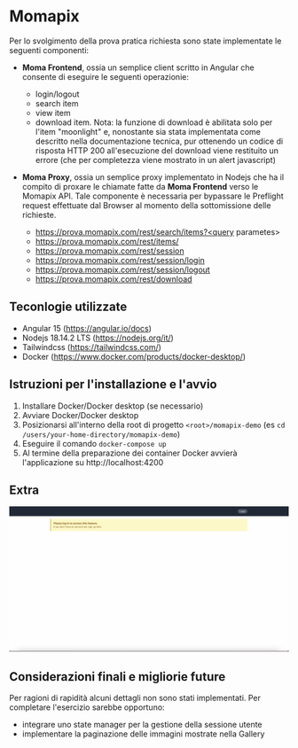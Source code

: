 # Momapix

Per lo svolgimento della prova pratica richiesta sono state implementate le seguenti componenti:

- **Moma Frontend**, ossia un semplice client scritto in Angular che consente di eseguire le seguenti operazionie:

  - login/logout
  - search item
  - view item
  - download item. Nota: la funzione di download è abilitata solo per l'item "moonlight" e, nonostante sia stata implementata come descritto nella documentazione tecnica, pur ottenendo un codice di risposta HTTP 200 all'esecuzione del download viene restituito un errore (che per completezza viene mostrato in un alert javascript)

- **Moma Proxy**, ossia un semplice proxy implementato in Nodejs che ha il compito di proxare le chiamate fatte da **Moma Frontend** verso le  Momapix API. Tale componente è necessaria per bypassare le Preflight request effettuate dal Browser al momento della sottomissione delle richieste.
  - https://prova.momapix.com/rest/search/items?<query parametes>
  - https://prova.momapix.com/rest/items/
  - https://prova.momapix.com/rest/session
  - https://prova.momapix.com/rest/session/login
  - https://prova.momapix.com/rest/session/logout
  - https://prova.momapix.com/rest/download

## Teconlogie utilizzate

- Angular 15 (https://angular.io/docs)
- Nodejs 18.14.2 LTS (https://nodejs.org/it/)
- Tailwindcss (https://tailwindcss.com/)
- Docker (https://www.docker.com/products/docker-desktop/)

## Istruzioni per l'installazione e l'avvio

1. Installare Docker/Docker desktop (se necessario)
2. Avviare Docker/Docker desktop
3. Posizionarsi all'interno della root di progetto `<root>/momapix-demo` (es `cd /users/your-home-directory/momapix-demo`)
4. Eseguire il comando `docker-compose up`
5. Al termine della preparazione dei container Docker avvierà l'applicazione su http://localhost:4200

## Extra
[![Demo](assets/momapix_video.png)](assets/momapix_video.mp4)

## Considerazioni finali e migliorie future
Per ragioni di rapidità alcuni dettagli non sono stati implementati. Per completare l'esercizio sarebbe opportuno:
- integrare uno state manager per la gestione della sessione utente
- implementare la paginazione delle immagini mostrate nella Gallery
